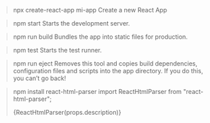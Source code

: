 
> npx create-react-app mi-app
	Create a new React App

> npm start
    Starts the development server.

> npm run build
    Bundles the app into static files for production.

> npm test
    Starts the test runner.

> npm run eject
    Removes this tool and copies build dependencies, configuration files
    and scripts into the app directory. If you do this, you can’t go back!

> npm install react-html-parser
	import ReactHtmlParser from "react-html-parser";
	<p>{ReactHtmlParser(props.description)}</p>
